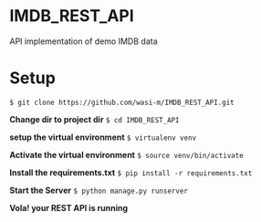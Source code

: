 # IMDB_REST_API
API implementation of demo IMDB data

# Setup
`$ git clone https://github.com/wasi-m/IMDB_REST_API.git`

**Change dir to project dir**
`$ cd IMDB_REST_API`

**setup the virtual environment**
`$ virtualenv venv`

**Activate the virtual environment**
`$ source venv/bin/activate`

**Install the requirements.txt**
`$ pip install -r requirements.txt`

**Start the Server**
`$ python manage.py runserver`

**Vola! your REST API is running**


## 
 
